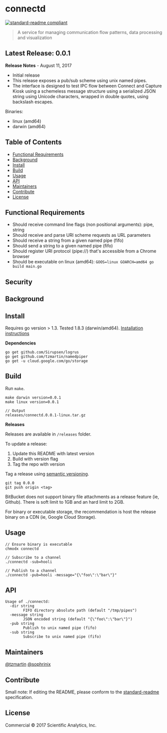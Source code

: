 # connectd

[![standard-readme compliant](https://img.shields.io/badge/standard--readme-OK-green.svg?style=flat-square)](https://github.com/RichardLitt/standard-readme)

> A service for managing communication flow patterns, data processing and visualization

## Latest Release: 0.0.1

**Release Notes** - August 11, 2017

- Initial release
- This release exposes a pub/sub scheme using unix named pipes. 
- The interface is designed to test IPC flow between Connect and Capture Kiosk using a schemeless message structure using a serialized JSON string using Unicode characters, wrapped in double quotes, using backslash escapes.

Binaries:

- linux (amd64)
- darwin (amd64)

## Table of Contents

- [Functional Requirements](#)
- [Background](#background)
- [Install](#install)
- [Build](#build)
- [Usage](#usage)
- [API](#api)
- [Maintainers](#maintainers)
- [Contribute](#contribute)
- [License](#license)

## Functional Requirements

- Should receive command line flags (non positional arguments): pipe, string
- Should receive and parse URI scheme requests as URL parameters
- Should receive a string from a given named pipe (fifo)
- Should send a string to a given named pipe (fifo)
- Should register URI protocol (pipe://) that's accessible from a Chrome browser
- Should be executable on linux (amd64): `GOOS=linux GOARCH=amd64 go build main.go`

## Security

## Background

## Install

Requires go version > 1.3. Tested 1.8.3 (darwin/amd64). [Installation instructions](https://golang.org/doc/install)

**Dependencies**

```
go get github.com/Sirupsen/logrus
go get github.com/tzmartin/namedpiper
go get -u cloud.google.com/go/storage

```

## Build

Run `make`.

```
make darwin version=0.0.1
make linux version=0.0.1

// Output
releases/connectd.0.0.1-linux.tar.gz
```

**Releases** 

Releases are available in `/releases` folder. 

To update a release:

1. Update this README with latest version
2. Build with version flag
3. Tag the repo with version

Tag a release using [semantic versioning](http://semver.org/).

```
git tag 0.0.0
git push origin <tag>
```

BitBucket does not support binary file attachments as a release feature (ie, Github).  There is soft limit to 1GB and an hard limit to 2GB.

For binary or executable storage, the recommendation is host the release binary on a CDN (ie, Google Cloud Storage).

## Usage

```
// Ensure binary is executable
chmodx connectd
```

```
// Subscribe to a channel
./connectd -sub=hooli

// Publish to a channel
./connectd -pub=hooli -message="{\"foo\":\"bar\"}"
```

## API

```
Usage of ./connectd:
  -dir string
    	FIFO directory absolute path (default "/tmp/pipes")
  -message string
    	JSON encoded string (default "{\"foo\":\"bar\"}")
  -pub string
    	Publish to unix named pipe (fifo)
  -sub string
    	Subscribe to unix named pipe (fifo)
```

## Maintainers

[@tzmartin](https://github.com/tzmartin)
[@sophrinix](https://github.com/sophrinix)

## Contribute

Small note: If editing the README, please conform to the [standard-readme](https://github.com/RichardLitt/standard-readme) specification.

## License

Commercial © 2017 Scientific Analytics, Inc.
